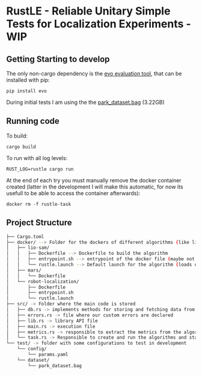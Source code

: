 # RustLE -  Reliable Unitary Simple Tests for Localization Experiments - WIP

## Getting Starting to develop

The only non-cargo dependency is the [evo evaluation tool](https://github.com/MichaelGrupp/evo), that can be installed with pip:

```
pip install evo
```

During initial tests I am using the the [park_dataset.bag](https://drive.google.com/drive/folders/1gJHwfdHCRdjP7vuT556pv8atqrCJPbUq) (3.22GB)

## Running code

To build:
```
cargo build
```

To run with all log levels:
```
RUST_LOG=rustle cargo run
```

At the end of each try you must manually remove the docker container created (latter in the development I will make this automatic, 
for now its usefull to be able to access the container afterwards):
```
docker rm -f rustle-task
```

## Project Structure

```bash
├── Cargo.toml
├── docker/ --> Folder for the dockers of different algorithms (like lio-sam or robot-localization)
│   ├── lio-sam/
│   │   ├── Dockerfile --> Dockerfile to build the algorithm
│   │   ├── entrypoint.sh --> entrypoint of the docker file (maybe not needed anymore)
│   │   └── rustle.launch --> Default launch for the algorithm (loads our custom params)
│   ├── mars/
│   │   └── Dockerfile
│   └── robot-localization/
│       ├── Dockerfile
│       ├── entrypoint.sh
│       └── rustle.launch
├── src/ -> Folder where the main code is stored
│   ├── db.rs -> implements methods for storing and fetching data from SurrealDB
│   ├── errors.rs -> file where our custom errors are declared
│   ├── lib.rs -> library API file
│   ├── main.rs -> execution file
│   ├── metrics.rs -> responsible to extract the metrics from the algorithm
│   └── task.rs -> Responsible to create and run the algorithms and statistics
└── test/ -> folder with some configurations to test in development
    └── config/
        └── params.yaml
    └── dataset/
        └── park_dataset.bag
```

